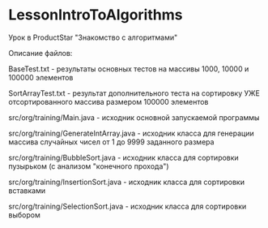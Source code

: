 # LessonIntroToAlgorithms
Урок в ProductStar "Знакомство с алгоритмами"

Описание файлов:

BaseTest.txt - результаты основных тестов на массивы 1000, 10000 и 100000 элементов

SortArrayTest.txt - результат дополнительного теста на сортировку УЖЕ отсортированного массива размером 100000 элементов

src/org/training/Main.java - исходник основной запускаемой программы

src/org/training/GenerateIntArray.java - исходник класса для генерации массива случайных чисел от 1 до 9999 заданного размера

src/org/training/BubbleSort.java - исходник класса для сортировки пузырьком (с анализом "конечного прохода")

src/org/training/InsertionSort.java - исходник класса для сортировки вставками

src/org/training/SelectionSort.java - исходник класса для сортировки выбором
